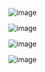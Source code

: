 ![image](https://github.com/user-attachments/assets/8fe449ba-a961-4baa-a53e-aa215eebe751)

![image](https://github.com/user-attachments/assets/a821c048-cc30-453c-9350-365016ce9b5f)

![image](https://github.com/user-attachments/assets/479939a0-d273-4871-80c9-4c2df315dae4)

![image](https://github.com/user-attachments/assets/b4ef24dc-93ab-4ea3-8163-3af7ed4a4496)
